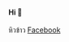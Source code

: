 #### Hi  👋
หิวข้าว
<a href="https://www.facebook.com/watcharapol.treesatthayasakul.96"> Facebook </a>
